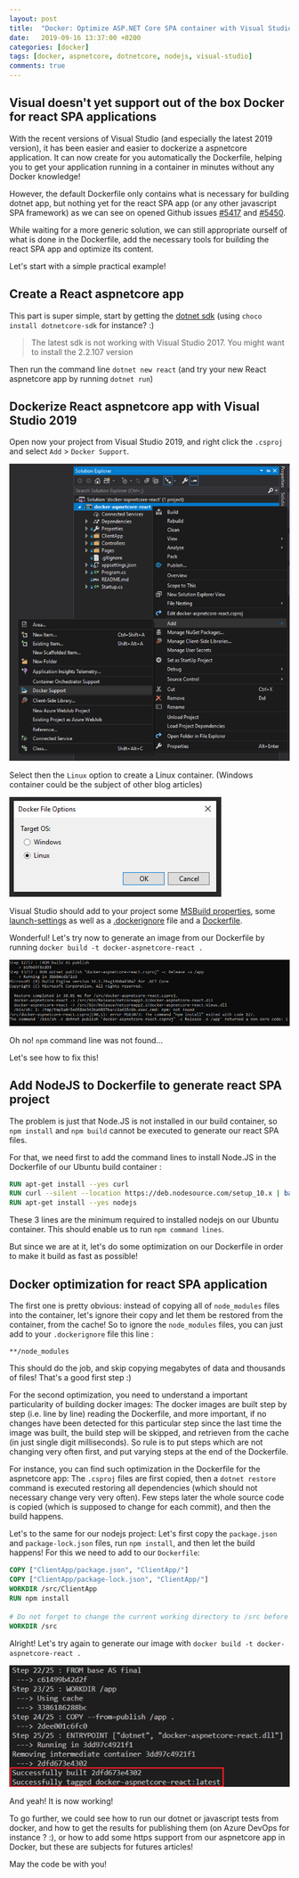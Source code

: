 ```yaml
---
layout: post
title:  "Docker: Optimize ASP.NET Core SPA container with Visual Studio"
date:   2019-09-16 13:37:00 +0200
categories: [docker]
tags: [docker, aspnetcore, dotnetcore, nodejs, visual-studio]
comments: true
---
```


## Visual doesn't yet support out of the box Docker for react SPA applications

With the recent versions of Visual Studio (and especially the latest 2019 version), it has been easier and easier to dockerize a aspnetcore application. It can now create for you automatically the Dockerfile, helping you to get your application running in a container in minutes without any Docker knowledge!

However, the default Dockerfile only contains what is necessary for building dotnet app, but nothing yet for the react SPA app (or any other javascript SPA framework) as we can see on opened Github issues [#5417](https://github.com/aspnet/AspNetCore/issues/5417) and [#5450](https://github.com/aspnet/AspNetCore.Docs/issues/5450).

While waiting for a more generic solution, we can still appropriate ourself of what is done in the Dockerfile, add the necessary tools for building the react SPA app and optimize its content.

Let's start with a simple practical example!

## Create a React aspnetcore app

This part is super simple, start by getting the [dotnet sdk](https://dotnet.microsoft.com/download) (using `choco install dotnetcore-sdk` for instance? :)

> The latest sdk is not working with Visual Studio 2017. You might want to install the 2.2.107 version

Then run the command line `dotnet new react` (and try your new React aspnetcore app by running `dotnet run`)

## Dockerize React aspnetcore app with Visual Studio 2019

Open now your project from Visual Studio 2019, and right click the `.csproj` and select `Add` > `Docker Support`.

![01-add-docker-support-to-aspnetcore-react-project](/assets/2019-09-16/01-add-docker-support-to-aspnetcore-react-project.png)

Select then the `Linux` option to create a Linux container. (Windows container could be the subject of other blog articles)

![01b-linux-container](/assets/2019-09-16/01b-linux-container.PNG)

Visual Studio should add to your project some [MSBuild properties](https://github.com/vfabing/docker-aspnetcore-react/commit/37f78d741745a2ec59eedab8c02838185ab0c40e#diff-32645297d48259ddcd780ddced263cd8L8), some [launch-settings](https://github.com/vfabing/docker-aspnetcore-react/commit/37f78d741745a2ec59eedab8c02838185ab0c40e#diff-25dda021b726757f13ff1c4fc2d8a248L1) as well as a [.dockerignore](https://github.com/vfabing/docker-aspnetcore-react/commit/37f78d741745a2ec59eedab8c02838185ab0c40e#diff-f7c5b4068637e2def526f9bbc7200c4eR1) file and a [Dockerfile](https://github.com/vfabing/docker-aspnetcore-react/commit/37f78d741745a2ec59eedab8c02838185ab0c40e#diff-3254677a7917c6c01f55212f86c57fbfR1).

Wonderful! Let's try now to generate an image from our Dockerfile by running `docker build -t docker-aspnetcore-react .`

![02-docker-react-aspnetcore-npm-not-found](/assets/2019-09-16/02-docker-react-aspnetcore-npm-not-found.PNG)

Oh no! `npm` command line was not found...

Let's see how to fix this!

## Add NodeJS to Dockerfile to generate react SPA project

The problem is just that Node.JS is not installed in our build container, so `npm install` and `npm build` cannot be executed to generate our react SPA files.

For that, we need first to add the command lines to install Node.JS in the Dockerfile of our Ubuntu build container :
```Dockerfile
RUN apt-get install --yes curl
RUN curl --silent --location https://deb.nodesource.com/setup_10.x | bash -
RUN apt-get install --yes nodejs
```
These 3 lines are the minimum required to installed nodejs on our Ubuntu container. This should enable us to run `npm command lines`.

But since we are at it, let's do some optimization on our Dockerfile in order to make it build as fast as possible!

## Docker optimization for react SPA application

The first one is pretty obvious: instead of copying all of `node_modules` files into the container, let's ignore their copy and let them be restored from the container, from the cache!
So to ignore the `node_modules` files, you can just add to your `.dockerignore` file this line :
```.dockerignore
**/node_modules
```

This should do the job, and skip copying megabytes of data and thousands of files! That's a good first step :)

For the second optimization, you need to understand a important particularity of building docker images: The docker images are built step by step (i.e. line by line) reading the Dockerfile, and more important, if no changes have been detected for this particular step since the last time the image was built, the build step will be skipped, and retrieven from the cache (in just single digit milliseconds).
So rule is to put steps which are not changing very often first, and put varying steps at the end of the Dockerfile.

For instance, you can find such optimization in the Dockerfile for the aspnetcore app: The `.csproj` files are first copied, then a `dotnet restore` command is executed restoring all dependencies (which should not necessary change very very often). Few steps later the whole source code is copied (which is supposed to change for each commit), and then the build happens.

Let's to the same for our nodejs project: Let's first copy the `package.json` and `package-lock.json` files, run `npm install`, and then let the build happens! For this we need to add to our `Dockerfile`:

```Dockerfile
COPY ["ClientApp/package.json", "ClientApp/"]
COPY ["ClientApp/package-lock.json", "ClientApp/"]
WORKDIR /src/ClientApp
RUN npm install

# Do not forget to change the current working directory to /src before copying all source code
WORKDIR /src
```

Alright! Let's try again to generate our image with `docker build -t docker-aspnetcore-react .`

![03-docker-react-aspnetcore-successfully-built](/assets/2019-09-16/03-docker-react-aspnetcore-successfully-built.png)

And yeah! It is now working!

To go further, we could see how to run our dotnet or javascript tests from docker, and how to get the results for publishing them (on Azure DevOps for instance ? :), or how to add some https support from our aspnetcore app in Docker, but these are subjects for futures articles!

May the code be with you!